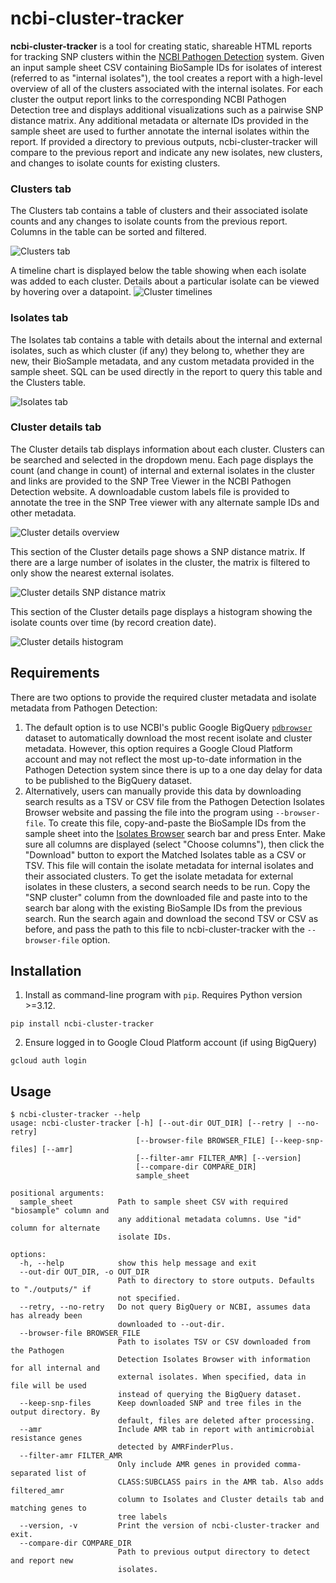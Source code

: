 # ncbi-cluster-tracker

**ncbi-cluster-tracker** is a tool for creating static, shareable HTML reports for tracking SNP clusters within the [NCBI Pathogen Detection](https://www.ncbi.nlm.nih.gov/pathogens/) system. Given an input sample sheet CSV containing BioSample IDs for isolates of interest (referred to as "internal isolates"), the tool creates a report with a high-level overview of all of the clusters associated with the internal isolates. For each cluster the output report links to the corresponding NCBI Pathogen Detection tree and displays additional visualizations such as a pairwise SNP distance matrix. Any additional metadata or alternate IDs provided in the sample sheet are used to further annotate the internal isolates within the report. If provided a directory to previous outputs, ncbi-cluster-tracker will compare to the previous report and indicate any new isolates, new clusters, and changes to isolate counts for existing clusters.

### Clusters tab
The Clusters tab contains a table of clusters and their associated isolate counts and any changes to isolate counts from the previous report. Columns in the table can be sorted and filtered. 

![Clusters tab](assets/clusters.png)

A timeline chart is displayed below the table showing when each isolate was added to each cluster. Details about a particular isolate can be viewed by hovering over a datapoint.
![Cluster timelines](assets/timelines.png)

### Isolates tab
The Isolates tab contains a table with details about the internal and external isolates, such as which cluster (if any) they belong to, whether they are new, their BioSample metadata, and any custom metadata provided in the sample sheet. SQL can be used directly in the report to query this table and the Clusters table.

![Isolates tab](assets/isolates.png)

### Cluster details tab
The Cluster details tab displays information about each cluster. Clusters can be searched and selected in the dropdown menu. Each page displays the count (and change in count) of internal and external isolates in the cluster and links are provided to the SNP Tree Viewer in the NCBI Pathogen Detection website. A downloadable custom labels file is provided to annotate the tree in the SNP Tree viewer with any alternate sample IDs and other metadata.

![Cluster details overview](assets/cluster_details_overview.png)

This section of the Cluster details page shows a SNP distance matrix. If there are a large number of isolates in the cluster, the matrix is filtered to only show the nearest external isolates.

![Cluster details SNP distance matrix](assets/cluster_details_matrix.png)

This section of the Cluster details page displays a histogram showing the isolate counts over time (by record creation date).

![Cluster details histogram](assets/cluster_details_histogram.png)

## Requirements
There are two options to provide the required cluster metadata and isolate metadata from Pathogen Detection:

 1. The default option is to use NCBI's public Google BigQuery [`pdbrowser`](https://www.ncbi.nlm.nih.gov/pathogens/docs/gcp/) dataset to automatically download the most recent isolate and cluster metadata. However, this option requires a Google Cloud Platform account and may not reflect the most up-to-date information in the Pathogen Detection system since there is up to a one day delay for data to be published to the BigQuery dataset. 
2. Alternatively, users can manually provide this data by downloading search results as a TSV or CSV file from the Pathogen Detection Isolates Browser website and passing the file into the program using `--browser-file`. To create this file, copy-and-paste the BioSample IDs from the sample sheet into the [Isolates Browser](https://www.ncbi.nlm.nih.gov/pathogens/) search bar and press Enter. Make sure all columns are displayed (select "Choose columns"), then click the "Download" button to export the Matched Isolates table as a CSV or TSV. This file will contain the isolate metadata for internal isolates and their associated clusters. To get the isolate metadata for external isolates in these clusters, a second search needs to be run. Copy the "SNP cluster" column from the downloaded file and paste into to the search bar along with the existing BioSample IDs from the previous search. Run the search again and download the second TSV or CSV as before, and pass the path to this file to ncbi-cluster-tracker with the `--browser-file` option.

## Installation
1. Install as command-line program with `pip`. Requires Python version >=3.12.
```
pip install ncbi-cluster-tracker
```

2. Ensure logged in to Google Cloud Platform account (if using BigQuery)

```
gcloud auth login
```

## Usage

```
$ ncbi-cluster-tracker --help
usage: ncbi-cluster-tracker [-h] [--out-dir OUT_DIR] [--retry | --no-retry]
                            [--browser-file BROWSER_FILE] [--keep-snp-files] [--amr]
                            [--filter-amr FILTER_AMR] [--version]
                            [--compare-dir COMPARE_DIR]
                            sample_sheet

positional arguments:
  sample_sheet          Path to sample sheet CSV with required "biosample" column and
                        any additional metadata columns. Use "id" column for alternate
                        isolate IDs.

options:
  -h, --help            show this help message and exit
  --out-dir OUT_DIR, -o OUT_DIR
                        Path to directory to store outputs. Defaults to "./outputs/" if
                        not specified.
  --retry, --no-retry   Do not query BigQuery or NCBI, assumes data has already been
                        downloaded to --out-dir.
  --browser-file BROWSER_FILE
                        Path to isolates TSV or CSV downloaded from the Pathogen
                        Detection Isolates Browser with information for all internal and
                        external isolates. When specified, data in file will be used
                        instead of querying the BigQuery dataset.
  --keep-snp-files      Keep downloaded SNP and tree files in the output directory. By
                        default, files are deleted after processing.
  --amr                 Include AMR tab in report with antimicrobial resistance genes
                        detected by AMRFinderPlus.
  --filter-amr FILTER_AMR
                        Only include AMR genes in provided comma-separated list of
                        CLASS:SUBCLASS pairs in the AMR tab. Also adds filtered_amr
                        column to Isolates and Cluster details tab and matching genes to
                        tree labels
  --version, -v         Print the version of ncbi-cluster-tracker and exit.
  --compare-dir COMPARE_DIR
                        Path to previous output directory to detect and report new
                        isolates.
```
